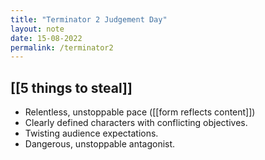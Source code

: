```yaml
---
title: "Terminator 2 Judgement Day"
layout: note
date: 15-08-2022
permalink: /terminator2
---
```


## [[5 things to steal]]

* Relentless, unstoppable pace ([[form reflects content]])
* Clearly defined characters with conflicting objectives.
* Twisting audience expectations.
* Dangerous, unstoppable antagonist.

